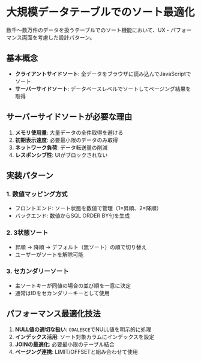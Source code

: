 # 大規模データテーブルでのソート最適化

数千〜数万件のデータを扱うテーブルでのソート機能において、UX・パフォーマンス両面を考慮した設計パターン。

## 基本概念
- **クライアントサイドソート**: 全データをブラウザに読み込んでJavaScriptでソート
- **サーバーサイドソート**: データベースレベルでソートしてページング結果を取得

## サーバーサイドソートが必要な理由
1. **メモリ使用量**: 大量データの全件取得を避ける
2. **初期表示速度**: 必要最小限のデータのみ取得
3. **ネットワーク負荷**: データ転送量の削減
4. **レスポンシブ性**: UIがブロックされない

## 実装パターン

### 1. 数値マッピング方式
- フロントエンド: ソート状態を数値で管理（1=昇順、2=降順）
- バックエンド: 数値からSQL ORDER BY句を生成

### 2. 3状態ソート
- 昇順 → 降順 → デフォルト（無ソート）の順で切り替え
- ユーザーがソートを解除可能

### 3. セカンダリーソート
- 主ソートキーが同値の場合の並び順を一意に決定
- 通常はIDをセカンダリーキーとして使用

## パフォーマンス最適化技法
1. **NULL値の適切な扱い**: `COALESCE`でNULL値を明示的に処理
2. **インデックス活用**: ソート対象カラムにインデックスを設定
3. **JOINの最適化**: 必要最小限のテーブル結合
4. **ページング連携**: LIMIT/OFFSETと組み合わせて使用